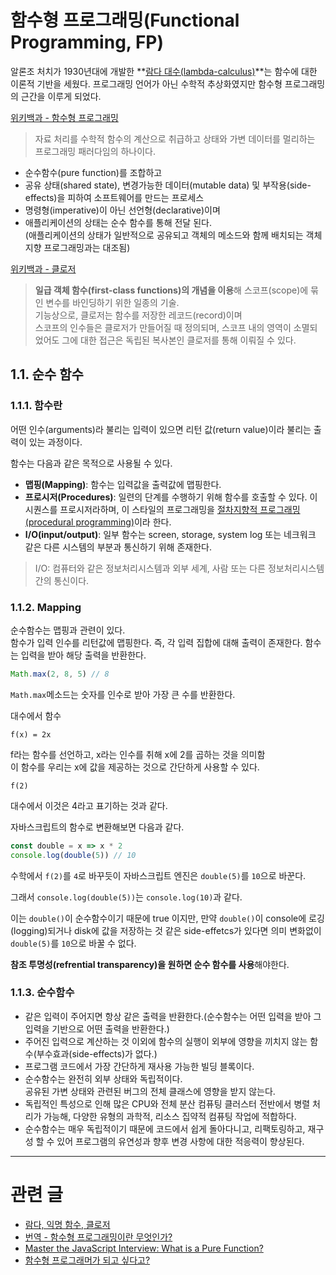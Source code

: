 # 함수형 프로그래밍(Functional Programming, FP)

알론조 처치가 1930년대에 개발한 **[람다 대수(lambda-calculus)](https://goo.gl/RUPRmZ)**는 함수에 대한 이론적 기반을 세웠다. 프로그래밍 언어가 아닌 수학적 추상화였지만 함수형 프로그래밍의 근간을 이루게 되었다. 

[위키백과 - 함수형 프로그래밍](https://goo.gl/kXyqPb)
> 자료 처리를 수학적 함수의 계산으로 취급하고 상태와 가변 데이터를 멀리하는 프로그래밍 패러다임의 하나이다.

- 순수함수(pure function)를 조합하고
- 공유 상태(shared state), 변경가능한 데이터(mutable data) 및 부작용(side-effects)을 피하여 소프트웨어를 만드는 프로세스
- 명령형(imperative)이 아닌 선언형(declarative)이며
- 애플리케이션의 상태는 순수 함수를 통해 전달 된다.  
(애플리케이션의 상태가 일반적으로 공유되고 객체의 메소드와 함께 배치되는 객체 지향 프로그래밍과는 대조됨)

[위키백과 - 클로저](https://goo.gl/An1mdv)
> **일급 객체 함수(first-class functions)의 개념을 이용**해 스코프(scope)에 묶인 변수를 바인딩하기 위한 일종의 기술.  
기능상으로, 클로저는 함수를 저장한 레코드(record)이며  
스코프의 인수들은 클로저가 만들어질 때 정의되며, 스코프 내의 영역이 소멸되었어도 그에 대한 접근은 독립된 복사본인 클로저를 통해 이뤄질 수 있다.

## 1.1. 순수 함수

### 1.1.1. 함수란

어떤 인수(arguments)라 불리는 입력이 있으면 리턴 값(return value)이라 불리는 출력이 있는 과정이다.

함수는 다음과 같은 목적으로 사용될 수 있다.
+ **맵핑(Mapping)**: 함수는 입력값을 출력값에 맵핑한다.
+ **프로시저(Procedures)**: 일련의 단계를 수행하기 위해 함수를 호출할 수 있다. 이 시퀀스를 프로시저라하며, 이 스타일의 프로그래밍을 [절차지향적 프로그래밍(procedural programming)](https://goo.gl/E7qSPT)이라 한다.
+ **I/O(input/output)**: 일부 함수는 screen, storage, system log 또는 네크워크 같은 다른 시스템의 부분과 통신하기 위해 존재한다.

> I/O: 컴퓨터와 같은 정보처리시스템과 외부 세계, 사람 또는 다른 정보처리시스템간의 통신이다.

### 1.1.2. Mapping

순수함수는 맵핑과 관련이 있다.  
함수가 입력 인수를 리턴값에 맵핑한다. 즉, 각 입력 집합에 대해 출력이 존재한다. 함수는 입력을 받아 해당 출력을 반환한다.

```js
Math.max(2, 8, 5) // 8
```
`Math.max`메소드는 숫자를 인수로 받아 가장 큰 수를 반환한다.

대수에서 함수
```
f(x) = 2x
```
f라는 함수를 선언하고, x라는 인수를 취해 x에 2를 곱하는 것을 의미함  
이 함수를 우리는 x에 값을 제공하는 것으로 간단하게 사용할 수 있다.
```
f(2)  
```
대수에서 이것은 4라고 표기하는 것과 같다.  

자바스크립트의 함수로 변환해보면 다음과 같다.
```js
const double = x => x * 2
console.log(double(5)) // 10
```
수학에서 `f(2)`를 `4`로 바꾸듯이 자바스크립트 엔진은 `double(5)`를 `10`으로 바꾼다.

그래서 `console.log(double(5))`는 `console.log(10)`과 같다.

이는 `double()`이 순수함수이기 때문에 true 이지만, 만약 `double()`이 console에 로깅(logging)되거나 disk에 값을 저장하는 것 같은 side-effetcs가 있다면 의미 변화없이 `double(5)`를 `10`으로 바꿀 수 없다.

**참조 투명성(refrential transparency)을 원하면 순수 함수를 사용**해야한다.

### 1.1.3. 순수함수

+ 같은 입력이 주어지면 항상 같은 출력을 반환한다.(순수함수는 어떤 입력을 받아 그 입력을 기반으로 어떤 출력을 반환한다.)
+ 주어진 입력으로 계산하는 것 이외에 함수의 실행이 외부에 영향을 끼치지 않는 함수(부수효과(side-effects)가 없다.)
+ 프로그램 코드에서 가장 간단하게 재사용 가능한 빌딩 블록이다.
+ 순수함수는 완전히 외부 상태와 독립적이다.  
공유된 가변 상태와 관련된 버그의 전체 클래스에 영향을 받지 않는다.
+ 독립적인 특성으로 인해 많은 CPU와 전체 분산 컴퓨팅 클러스터 전반에서 병렬 처리가 가능해, 다양한 유형의 과학적, 리소스 집약적 컴퓨팅 작업에 적합하다.
+ 순수함수는 매우 독립적이기 때문에 코드에서 쉽게 돌아다니고, 리팩토링하고, 재구성 할 수 있어 프로그램의 유연성과 향후 변경 사항에 대한 적응력이 향상된다.

---

# 관련 글

- [람다, 익명 함수, 클로저](https://goo.gl/sNq8uU)
- [번역 - 함수형 프로그래밍이란 무엇인가?](https://sungjk.github.io/2017/07/17/fp.html)
- [Master the JavaScript Interview: What is a Pure Function?](https://goo.gl/jRpE8o)
- [함수형 프로그래머가 되고 싶다고?](https://goo.gl/we5ZEj)